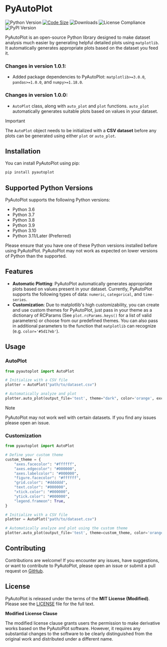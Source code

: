 # PyAutoPlot
![Python Version](https://img.shields.io/badge/python-3.12-blue.svg)
[![Code Size](https://img.shields.io/github/languages/code-size/infinitode/pyautoplot)](https://github.com/infinitode/pyautoplot)
![Downloads](https://pepy.tech/badge/pyautoplot)
![License Compliance](https://img.shields.io/badge/license-compliance-brightgreen.svg)
![PyPI Version](https://img.shields.io/pypi/v/pyautoplot)

PyAutoPlot is an open-source Python library designed to make dataset analysis much easier by generating helpful detailed plots using `matplotlib`. It automatically generates appropriate plots based on the dataset you feed it.

### Changes in version 1.0.1:
- Added package dependencies to PyAutoPlot: `matplotlib>=3.0.0`, `pandas>=1.0.0`, and `numpy>=1.18.0`.

### Changes in version 1.0.0:
- `AutoPlot` class, along with `auto_plot` and `plot` functions. `auto_plot` automatically generates suitable plots based on values in your dataset.

> [!IMPORTANT]
> The `AutoPlot` object needs to be initialized with a **CSV dataset** before any plots can be generated using either `plot` or `auto_plot`.

## Installation

You can install PyAutoPlot using pip:

```bash
pip install pyautoplot
```

## Supported Python Versions

PyAutoPlot supports the following Python versions:

- Python 3.6
- Python 3.7
- Python 3.8
- Python 3.9
- Python 3.10
- Python 3.11/Later (Preferred)

Please ensure that you have one of these Python versions installed before using PyAutoPlot. PyAutoPlot may not work as expected on lower versions of Python than the supported.

## Features

- **Automatic Plotting**: PyAutoPlot automatically generates appropriate plots based on values present in your dataset. Currently, PyAutoPlot supports the following types of data: `numeric`, `categorical`, and `time-series`.
- **Customization**: Due to matplotlib's high customizability, you can create and use custom themes for PyAutoPlot, just pass in your theme as a dictionary of RCParams (See `plot.rcParams.keys()` for a list of valid parameters) or choose from our predefined themes. You can also pass in additional parameters to the function that `matplotlib` can recognize (e.g. `color='#5d17eb'`).

## Usage

### AutoPlot

```python
from pyautoplot import AutoPlot

# Initialize with a CSV file
plotter = AutoPlot("path/to/dataset.csv")

# Automatically analyze and plot
plotter.auto_plot(output_file='test', theme="dark", color='orange', excludes=['detailed_analysis'])
```

> [!NOTE]
> PyAutoPlot may not work well with certain datasets. If you find any issues please open an issue.

### Customization

```python
from pyautoplot import AutoPlot

# Define your custom theme
custom_theme = {
    "axes.facecolor": "#ffffff",
    "axes.edgecolor": "#000000",
    "axes.labelcolor": "#000000",
    "figure.facecolor": "#ffffff",
    "grid.color": "#dddddd",
    "text.color": "#000000",
    "xtick.color": "#000000",
    "ytick.color": "#000000",
    "legend.frameon": True,
}

# Initialize with a CSV file
plotter = AutoPlot("path/to/dataset.csv")

# Automatically analyze and plot using the custom theme
plotter.auto_plot(output_file='test', theme=custom_theme, color='orange', excludes=['detailed_analysis'])
```

## Contributing

Contributions are welcome! If you encounter any issues, have suggestions, or want to contribute to PyAutoPlot, please open an issue or submit a pull request on [GitHub](https://github.com/infinitode/pyautoplot).

## License

PyAutoPlot is released under the terms of the **MIT License (Modified)**. Please see the [LICENSE](https://github.com/infinitode/pyautoplot/blob/main/LICENSE) file for the full text.

**Modified License Clause**

The modified license clause grants users the permission to make derivative works based on the PyAutoPlot software. However, it requires any substantial changes to the software to be clearly distinguished from the original work and distributed under a different name.
